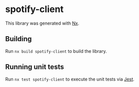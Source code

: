 # spotify-client

This library was generated with [Nx](https://nx.dev).

## Building

Run `nx build spotify-client` to build the library.

## Running unit tests

Run `nx test spotify-client` to execute the unit tests via [Jest](https://jestjs.io).
